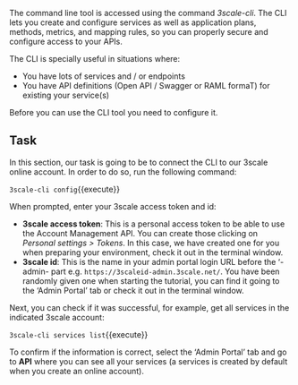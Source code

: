The command line tool is accessed using the command *3scale-cli*. The CLI lets you create and configure services as well as application plans, methods, metrics, and mapping rules, so you can properly secure and configure access to your APIs.

The CLI is specially useful in situations where:

- You have lots of services and / or endpoints
- You have API definitions (Open API / Swagger or RAML formaT) for existing your service(s)

Before you can use the CLI tool you need to configure it.

## Task
In this section, our task is going to be to connect the CLI to our 3scale online account. In order to do so, run the following command:

`3scale-cli config`{{execute}}

When prompted, enter your 3scale access token and id:

- **3scale access token**: This is a personal access token to be able to use the Account Management API. You can create those clicking on *Personal settings > Tokens*. In this case, we have created one for you when preparing your environment, check it out in the terminal window.
- **3scale id**: This is the name in your admin portal login URL before the ‘-admin- part e.g. `https://3scaleid-admin.3scale.net/`. You have been randomly given one when starting the tutorial, you can find it going to the ‘Admin Portal’ tab or check it out in the terminal window.

Next, you can check if it was successful, for example, get all services in the indicated 3scale account:

`3scale-cli services list`{{execute}}

To confirm if the information is correct, select the ‘Admin Portal’ tab and go to **API** where you can see all your services (a services is created by default when you create an online account).
